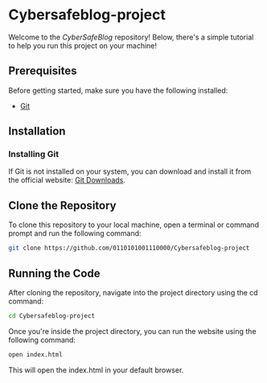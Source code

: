 # Cybersafeblog-project

Welcome to the *CyberSafeBlog* repository!
Below, there's a simple tutorial to help you run this project on your machine!

## Prerequisites

Before getting started, make sure you have the following installed:

- [Git](https://git-scm.com/downloads/)

## Installation

### Installing Git

If Git is not installed on your system, you can download and install it from the official website: [Git Downloads](https://git-scm.com/downloads/).

## Clone the Repository

To clone this repository to your local machine, open a terminal or command prompt and run the following command:

```bash
git clone https://github.com/0110101001110000/Cybersafeblog-project
```

## Running the Code

After cloning the repository, navigate into the project directory using the cd command:

```bash
cd Cybersafeblog-project
```

Once you're inside the project directory, you can run the website using the following command:

```bash
open index.html
```

This will open the index.html in your default browser.